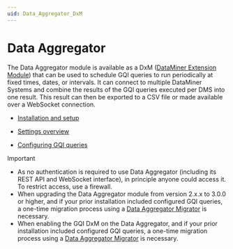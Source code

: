 ```yaml
---
uid: Data_Aggregator_DxM
---
```


# Data Aggregator

The Data Aggregator module is available as a DxM ([DataMiner Extension Module](xref:DataMinerExtensionModules)) that can be used to schedule GQI queries to run periodically at fixed times, dates, or intervals. It can connect to multiple DataMiner Systems and combine the results of the GQI queries executed per DMS into one result. This result can then be exported to a CSV file or made available over a WebSocket connection.

- [Installation and setup](xref:Data_Aggregator_install_setup)

- [Settings overview](xref:Data_Aggregator_settings)

- [Configuring GQI queries](xref:Data_Aggregator_queries)

> [!IMPORTANT]
>
> - As no authentication is required to use Data Aggregator (including its REST API and WebSocket interface), in principle anyone could access it. To restrict access, use a firewall.
> - When upgrading the Data Aggregator module from version 2.x.x to 3.0.0 or higher, and if your prior installation included configured GQI queries, a one-time migration process using a [Data Aggregator Migrator](xref:Data_Aggregator_Migrators) is necessary.
> - When enabling the GQI DxM on the Data Aggregator, and if your prior installation included configured GQI queries, a one-time migration process using a [Data Aggregator Migrator](xref:Data_Aggregator_Migrators) is necessary.
